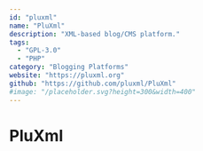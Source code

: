 ```yaml
---
id: "pluxml"
name: "PluXml"
description: "XML-based blog/CMS platform."
tags:
  - "GPL-3.0"
  - "PHP"
category: "Blogging Platforms"
website: "https://pluxml.org"
github: "https://github.com/pluxml/PluXml"
#image: "/placeholder.svg?height=300&width=400"
---
```


# PluXml
